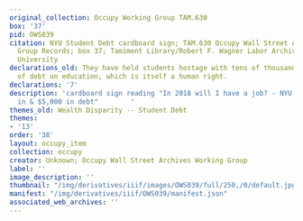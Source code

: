 ```yaml
---
original_collection: Occupy Working Group TAM.630
box: '37'
pid: OWS039
citation: NYU Student Debt cardboard sign; TAM.630 Occupy Wall Street Archives Working
  Group Records; box 37; Tamiment Library/Robert F. Wagner Labor Archives, New York
  University
declarations_old: They have held students hostage with tens of thousands of dollars
  of debt on education, which is itself a human right.
declarations: '7'
description: 'cardboard sign reading "In 2018 will I have a job? - NYU student 1 semester
  in & $5,000 in debt"        '
themes_old: Wealth Disparity -- Student Debt
themes:
- '13'
order: '38'
layout: occupy_item
collection: occupy
creator: Unknown; Occupy Wall Street Archives Working Group
label: ''
image_description: ''
thumbnail: "/img/derivatives/iiif/images/OWS039/full/250,/0/default.jpg"
manifest: "/img/derivatives/iiif/OWS039/manifest.json"
associated_web_archives: ''
---
```

